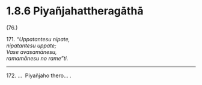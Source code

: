 # 1.8.6 Piyañjahattheragāthā

(76.)

171\. _“Uppatantesu nipate,_  
_nipatantesu uppate;_  
_Vase avasamānesu,_  
_ramamānesu no rame”ti._  

---

172\. …  Piyañjaho thero… .
